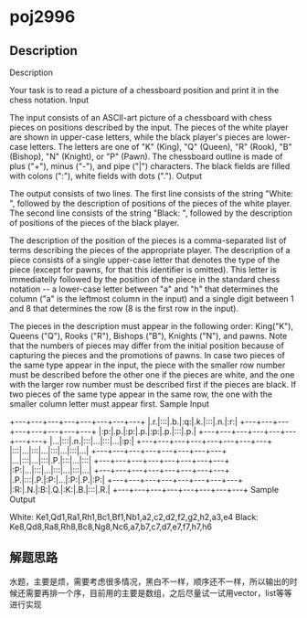# poj2996
## Description
Description

Your task is to read a picture of a chessboard position and print it in the chess notation.
Input

The input consists of an ASCII-art picture of a chessboard with chess pieces on positions described by the input. The pieces of the white player are shown in upper-case letters, while the black player's pieces are lower-case letters. The letters are one of "K" (King), "Q" (Queen), "R" (Rook), "B" (Bishop), "N" (Knight), or "P" (Pawn). The chessboard outline is made of plus ("+"), minus ("-"), and pipe ("|") characters. The black fields are filled with colons (":"), white fields with dots (".").
Output

The output consists of two lines. The first line consists of the string "White: ", followed by the description of positions of the pieces of the white player. The second line consists of the string "Black: ", followed by the description of positions of the pieces of the black player. 

The description of the position of the pieces is a comma-separated list of terms describing the pieces of the appropriate player. The description of a piece consists of a single upper-case letter that denotes the type of the piece (except for pawns, for that this identifier is omitted). This letter is immediatelly followed by the position of the piece in the standard chess notation -- a lower-case letter between "a" and "h" that determines the column ("a" is the leftmost column in the input) and a single digit between 1 and 8 that determines the row (8 is the first row in the input). 

The pieces in the description must appear in the following order: King("K"), Queens ("Q"), Rooks ("R"), Bishops ("B"), Knights ("N"), and pawns. Note that the numbers of pieces may differ from the initial position because of capturing the pieces and the promotions of pawns. In case two pieces of the same type appear in the input, the piece with the smaller row number must be described before the other one if the pieces are white, and the one with the larger row number must be described first if the pieces are black. If two pieces of the same type appear in the same row, the one with the smaller column letter must appear first.
Sample Input

+---+---+---+---+---+---+---+---+
|.r.|:::|.b.|:q:|.k.|:::|.n.|:r:|
+---+---+---+---+---+---+---+---+
|:p:|.p.|:p:|.p.|:p:|.p.|:::|.p.|
+---+---+---+---+---+---+---+---+
|...|:::|.n.|:::|...|:::|...|:p:|
+---+---+---+---+---+---+---+---+
|:::|...|:::|...|:::|...|:::|...|
+---+---+---+---+---+---+---+---+
|...|:::|...|:::|.P.|:::|...|:::|
+---+---+---+---+---+---+---+---+
|:P:|...|:::|...|:::|...|:::|...|
+---+---+---+---+---+---+---+---+
|.P.|:::|.P.|:P:|...|:P:|.P.|:P:|
+---+---+---+---+---+---+---+---+
|:R:|.N.|:B:|.Q.|:K:|.B.|:::|.R.|
+---+---+---+---+---+---+---+---+
Sample Output

White: Ke1,Qd1,Ra1,Rh1,Bc1,Bf1,Nb1,a2,c2,d2,f2,g2,h2,a3,e4
Black: Ke8,Qd8,Ra8,Rh8,Bc8,Ng8,Nc6,a7,b7,c7,d7,e7,f7,h7,h6

## 解题思路
水题，主要是烦，需要考虑很多情况，黑白不一样，顺序还不一样，所以输出的时候还需要再排一个序，目前用的主要是数组，之后尽量试一试用vector，list等等进行实现

